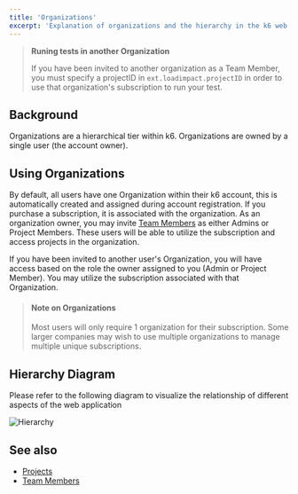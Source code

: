 ```yaml
---
title: 'Organizations'
excerpt: 'Explanation of organizations and the hierarchy in the k6 web app'
---
```



> **Runing tests in another Organization**
> 
> If you have been invited to another organization as a Team Member, you must specify a projectID in `ext.loadimpact.projectID` in order to use that organization's subscription to run your test.

## Background

Organizations are a hierarchical tier within k6. Organizations are owned by a single user (the account owner).

## Using Organizations

By default, all users have one Organization within their k6 account, this is automatically created and assigned during account registration. If you purchase a subscription, it is associated with the organization. As an organization owner, you may invite [Team Members](/cloud/project-and-team-management/team-members) as either Admins or Project Members. These users will be able to utilize the subscription and access projects in the organization.

If you have been invited to another user's Organization, you will have access based on the role the owner assigned to you (Admin or Project Member). You may utilize the subscription associated with that Organization.

> #### Note on Organizations
>
> Most users will only require 1 organization for their subscription. Some larger companies may wish to use multiple organizations to manage multiple unique subscriptions.

## Hierarchy Diagram

Please refer to the following diagram to visualize the relationship of different aspects of the web application

![Hierarchy](./images/01-Organizations/organization-hierarchy-diagram.png)

## See also

- [Projects](/cloud/project-and-team-management/projects)
- [Team Members](/cloud/project-and-team-management/team-members)
